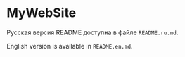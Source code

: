 # MyWebSite

Русская версия README доступна в файле `README.ru.md`.

English version is available in `README.en.md`.

